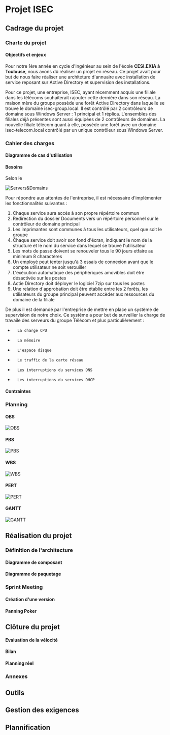 # Projet ISEC

## Cadrage du projet

### Charte du projet

#### Objectifs et enjeux

Pour notre 1ère année en cycle d'Ingénieur au sein de l'école **CESI.EXIA à Toulouse**, nous avons dû réaliser un projet en réseau. Ce projet avait pour but de nous faire réaliser une architeture d'annuaire avec installation de service reposant sur Active Directory et supervision des installations.

Pour ce projet, une entreprise, ISEC, ayant récemment acquis une filiale dans les télécoms souhaiterait rajouter cette dernière dans son réseau. La maison mère du groupe possède une forêt Active Directory dans laquelle se trouve le domaine isec-group.local. Il est contrôlé par 2 contrôleurs de domaine sous Windows Server : 1 principal et 1 réplica. L'ensembles des filiales déjà présentes sont aussi équipées de 2 contrôleurs de domaines. La nouvelle filiale télécom quant à elle, possède une forêt avec un domaine isec-telecom.local contrôlé par un unique contrôleur sous Windows Server.

### Cahier des charges 

#### Diagramme de cas d'utilisation

#### Besoins

Selon le 

![Servers&Domains](/Livrables/Images/Servers&Domains.jpg)

Pour répondre aux attentes de l'entreprise, il est nécessaire d'implémenter les fonctionnalités suivantes :

1. Chaque service aura accès à son propre répértoire commun
2. Redirection du dossier Documents vers un répértoire personnel sur le contrôleur de domaine principal
3. Les imprimantes sont communes à tous les utilisateurs, quel que soit le groupe
4. Chaque service doit avoir son fond d'écran, indiquant le nom de la structure et le nom du service dans lequel se trouve l'utilisateur
5. Les mots de passe doivent se renouveler tous le 90 jours etfaire au minimum 8 charactères
6. Un employé peut tenter jusqu'à 3 essais de connexion avant que le compte utilisateur ne soit verouiller 
7. L'exécution automatique des périphériques amovibles doit être désactivée sur les postes
8. Actie Directory doit déployer le logiciel 7zip sur tous les postes
9. Une relation d'approbation doit être établie entre les 2 forêts, les utilisateurs du groupe principal peuvent accèder aux ressources du domaine de la filiale

De plus il est demandé par l'entreprise de mettre en place un système de supervision de notre choix. Ce système a pour but de surveiller la charge de travaile des serveurs du groupe Télécom et plus particulièrement :

* 		La charge CPU
* 		La mémoire
* 		L'espace disque
* 		Le traffic de la carte réseau
* 		Les interruptions du services DNS
* 		Les interruptions du services DHCP

#### Contraintes

### Planning

#### OBS

![OBS](/Livrables/Images/obs.jpg)

#### PBS

![PBS](/Livrables/Images/pbs.jpg)

#### WBS

![WBS](/Livrables/Images/wbs.jpg)

#### PERT

![PERT](/Livrables/Images/pert.jpg)

#### GANTT

![GANTT](/Livrables/Images/gantt.jpg)

## Réalisation du projet

### Définition de l'architecture

#### Diagramme de composant

#### Diagramme de paquetage

### Sprint Meeting

#### Création d'une version

#### Panning Poker

## Clôture du projet

#### Evaluation de la vélocité

#### Bilan

#### Planning réel

### Annexes

## Outils

## Gestion des exigences

## Plannification